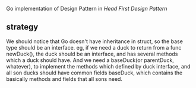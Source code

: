 Go implementation of Design Pattern in *Head First Design Pattern*

## strategy

We should notice that Go doesn't have inheritance in struct, so the base type should be an interface. eg, if we need a duck to return from a func newDuck(), the duck should be an interface, and has several methods which a duck should have. And we need a baseDuck(or parentDuck, whatever), to implement the methods which defined by duck interface, and all son ducks should have common fields baseDuck, which contains the basically methods and fields that all sons need.